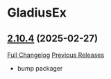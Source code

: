 # GladiusEx

## [2.10.4](https://github.com/vendethiel/GladiusEx/tree/2.10.4) (2025-02-27)
[Full Changelog](https://github.com/vendethiel/GladiusEx/commits/2.10.4) [Previous Releases](https://github.com/vendethiel/GladiusEx/releases)

- bump packager  
